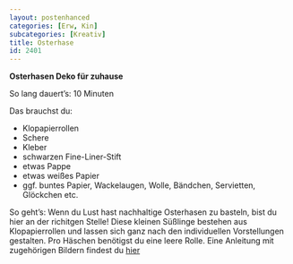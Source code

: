 ```yaml
---
layout: postenhanced
categories: [Erw, Kin]
subcategories: [Kreativ]
title: Osterhase
id: 2401
---
```

**Osterhasen Deko für zuhause**

So lang dauert’s: 10 Minuten

Das brauchst du:

- Klopapierrollen
- Schere
- Kleber
- schwarzen Fine-Liner-Stift
- etwas Pappe
- etwas weißes Papier
- ggf. buntes Papier, Wackelaugen, Wolle, Bändchen, Servietten, Glöckchen etc.

So geht’s: Wenn du Lust hast nachhaltige Osterhasen zu basteln, bist du hier an der richitgen Stelle! Diese kleinen Süßlinge bestehen aus Klopapierrollen und lassen sich ganz nach den individuellen Vorstellungen gestalten. Pro Häschen benötigst du eine leere Rolle. Eine Anleitung mit zugehörigen Bildern findest du [hier](https://www.familie.de/diy/basteln/osterbasteln/osterhasen-basteln-aus-klorollen-suess-als-osternest-geschenkverpackung-oder-tischkaertchen/)
